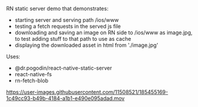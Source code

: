 RN static server demo that demonstrates:
- starting server and serving path /ios/www
- testing a fetch requests in the served js file
- downloading and saving an image on RN side to /ios/www as image.jpg, to test adding stuff to that path to use as cache
- displaying the downloaded asset in html from './image.jpg'

Uses:
- @dr.pogodin/react-native-static-server
- react-native-fs
- rn-fetch-blob


https://user-images.githubusercontent.com/11508521/185455169-1c49cc93-b49b-4184-a1b1-e490e095adad.mov

